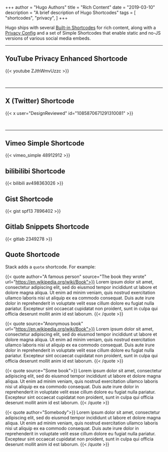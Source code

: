 +++
author = "Hugo Authors"
title = "Rich Content"
date = "2019-03-10"
description = "A brief description of Hugo Shortcodes"
tags = [
    "shortcodes",
    "privacy",
]
+++

Hugo ships with several [Built-in Shortcodes](https://gohugo.io/content-management/shortcodes/#use-hugo-s-built-in-shortcodes) for rich content, along with a [Privacy Config](https://gohugo.io/about/hugo-and-gdpr/) and a set of Simple Shortcodes that enable static and no-JS versions of various social media embeds.
<!--more-->
---

## YouTube Privacy Enhanced Shortcode

{{< youtube ZJthWmvUzzc >}}

<br>

---

## X (Twitter) Shortcode

{{< x user="DesignReviewed" id="1085870671291310081" >}}

<br>

---

## Vimeo Simple Shortcode

{{< vimeo_simple 48912912 >}}

## bilibilibi Shortcode

{{< bilibili av498363026 >}}

## Gist Shortcode

{{< gist spf13 7896402 >}}

## Gitlab Snippets Shortcode

{{< gitlab 2349278 >}}

## Quote Shortcode

Stack adds a `quote` shortcode.  For example:

{{< quote author="A famous person" source="The book they wrote" url="https://en.wikipedia.org/wiki/Book">}}
Lorem ipsum dolor sit amet, consectetur adipiscing elit, sed do eiusmod tempor incididunt ut labore et dolore magna aliqua. Ut enim ad minim veniam, quis nostrud exercitation ullamco laboris nisi ut aliquip ex ea commodo consequat. Duis aute irure dolor in reprehenderit in voluptate velit esse cillum dolore eu fugiat nulla pariatur. Excepteur sint occaecat cupidatat non proident, sunt in culpa qui officia deserunt mollit anim id est laborum.
{{< /quote >}}

{{< quote source="Anonymous book" url="https://en.wikipedia.org/wiki/Book">}}
Lorem ipsum dolor sit amet, consectetur adipiscing elit, sed do eiusmod tempor incididunt ut labore et dolore magna aliqua. Ut enim ad minim veniam, quis nostrud exercitation ullamco laboris nisi ut aliquip ex ea commodo consequat. Duis aute irure dolor in reprehenderit in voluptate velit esse cillum dolore eu fugiat nulla pariatur. Excepteur sint occaecat cupidatat non proident, sunt in culpa qui officia deserunt mollit anim id est laborum.
{{< /quote >}}

{{< quote source="Some book">}}
Lorem ipsum dolor sit amet, consectetur adipiscing elit, sed do eiusmod tempor incididunt ut labore et dolore magna aliqua. Ut enim ad minim veniam, quis nostrud exercitation ullamco laboris nisi ut aliquip ex ea commodo consequat. Duis aute irure dolor in reprehenderit in voluptate velit esse cillum dolore eu fugiat nulla pariatur. Excepteur sint occaecat cupidatat non proident, sunt in culpa qui officia deserunt mollit anim id est laborum.
{{< /quote >}}

{{< quote author="Somebody">}}
Lorem ipsum dolor sit amet, consectetur adipiscing elit, sed do eiusmod tempor incididunt ut labore et dolore magna aliqua. Ut enim ad minim veniam, quis nostrud exercitation ullamco laboris nisi ut aliquip ex ea commodo consequat. Duis aute irure dolor in reprehenderit in voluptate velit esse cillum dolore eu fugiat nulla pariatur. Excepteur sint occaecat cupidatat non proident, sunt in culpa qui officia deserunt mollit anim id est laborum.
{{< /quote >}}

